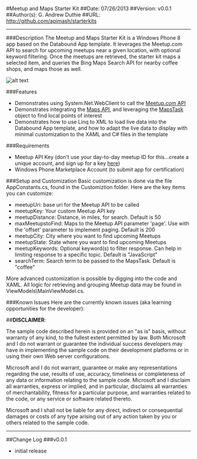 #Meetup and Maps Starter Kit
##Date: 07/26/2013
##Version: v0.0.1
##Author(s): G. Andrew Duthie
##URL: http://github.com/apimash/starterkits

----------
###Description
The Meetup and Maps Starter Kit is a Windows Phone 8 app based on the Databound App template. It leverages the Meetup.com API to search for upcoming meetups near a given location, with optional keyword filtering. Once the meetups are retrieved, the starter kit maps a selected item, and queries the Bing Maps Search API for nearby coffee shops, and maps those as well.

![alt text][1]

###Features
 - Demonstrates using System.Net.WebClient to call the [Meetup.com API][2]
 - Demonstrates integrating the [Maps API][3], and leveraging the [MapsTask][4] object to find local points of interest
 - Demonstrates how to use Linq to XML to load live data into the Databound App template, and how to adapt the live data to display with minimal customization to the XAML and C# files in the template

###Requirements
 - Meetup API Key (don't use your day-to-day meetup ID for this...create a unique account, and sign up for a key [here][5])
 - Windows Phone Marketplace Account (to submit app for certification)

###Setup and Customization
Basic customization is done via the file AppConstants.cs, found in the Customiztion folder. Here are the key items you can customize:

 - meetupUri: base uri for the Meetup API to be called
 - meetupKey: Your custom Meetup API key
 - meetupDistance: Distance, in miles, for search. Default is 50
 - maxMeetupstoFind: Maps to the Meetup API parameter 'page'. Use with the 'offset' parameter to implement paging. Default is 200
 - meetupCity: City where you want to find upcoming Meetups
 - meetupState: State where you want to find upcoming Meetups
 - meetupKeywords: Optional keyword(s) to filter response. Can help in limiting response to a specific topic. Default is "JavaScript"
 - searchTerm: Search term to be passed to the MapsTask. Default is "coffee"
 
More advanced customization is possible by digging into the code and XAML. All logic for retrieving and grouping Meetup data may be found in ViewModels\MainViewModel.cs.

###Known Issues
Here are the currently known issues (aka learning opportunities for the developer):

##**DISCLAIMER**: 

The sample code described herein is provided on an "as is" basis, without warranty of any kind, to the fullest extent permitted by law. Both Microsoft and I do not warrant or guarantee the individual success developers may have in implementing the sample code on their development platforms or in using their own Web server configurations. 

Microsoft and I do not warrant, guarantee or make any representations regarding the use, results of use, accuracy, timeliness or completeness of any data or information relating to the sample code. Microsoft and I disclaim all warranties, express or implied, and in particular, disclaims all warranties of merchantability, fitness for a particular purpose, and warranties related to the code, or any service or software related thereto. 

Microsoft and I shall not be liable for any direct, indirect or consequential damages or costs of any type arising out of any action taken by you or others related to the sample code.

----------

##Change Log
###v0.0.1

 - initial release


  [1]: https://raw.github.com/apimash/StarterKits/master/Windows%20Phone%20Starter%20Kits/APIMASH_MeetupMaps_StarterKit/MainPage.png "Home Page"
  [2]: http://www.meetup.com/meetup_api/ "Meetup API"
  [3]: http://msdn.microsoft.com/en-US/library/windowsphone/develop/jj207045(v=vs.105).aspx
  [4]: http://msdn.microsoft.com/en-us/library/windowsphone/develop/jj206989(v=vs.105).aspx
  [5]: http://www.meetup.com/meetup_api/ "Meetup API"